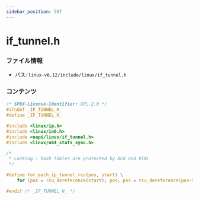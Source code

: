 ```yaml
---
sidebar_position: 507
---
```

# if_tunnel.h

### ファイル情報

- パス: `linux-v6.12/include/linux/if_tunnel.h`

### コンテンツ

```h
/* SPDX-License-Identifier: GPL-2.0 */
#ifndef _IF_TUNNEL_H_
#define _IF_TUNNEL_H_

#include <linux/ip.h>
#include <linux/in6.h>
#include <uapi/linux/if_tunnel.h>
#include <linux/u64_stats_sync.h>

/*
 * Locking : hash tables are protected by RCU and RTNL
 */

#define for_each_ip_tunnel_rcu(pos, start) \
	for (pos = rcu_dereference(start); pos; pos = rcu_dereference(pos->next))

#endif /* _IF_TUNNEL_H_ */

```
